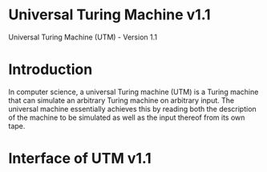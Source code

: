 # Universal Turing Machine v1.1
Universal Turing Machine (UTM) - Version 1.1

# Introduction
In computer science, a universal Turing machine (UTM) is a Turing machine that can simulate an arbitrary Turing machine on arbitrary input. The universal machine essentially achieves this by reading both the description of the machine to be simulated as well as the input thereof from its own tape.

# Interface of UTM v1.1
